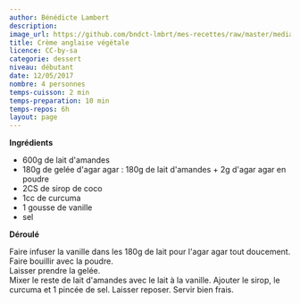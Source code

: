 ```yaml
---
author: Bénédicte Lambert
description: 
image_url: https://github.com/bndct-lmbrt/mes-recettes/raw/master/medias/creme-anglaise.jpg
title: Crème anglaise végétale
licence: CC-by-sa
categorie: dessert
niveau: débutant
date: 12/05/2017
nombre: 4 personnes
temps-cuisson: 2 min
temps-preparation: 10 min
temps-repos: 6h
layout: page
---
```




**Ingrédients**  

* 600g de lait d'amandes
* 180g de gelée d'agar agar : 180g de lait d'amandes + 2g d'agar agar en poudre
* 2CS de sirop de coco
* 1cc de curcuma
* 1 gousse de vanille
* sel


**Déroulé**

Faire infuser la vanille dans les 180g de lait pour l'agar agar tout doucement.  
Faire bouillir avec la poudre.  
Laisser prendre la gelée.   
Mixer le reste de lait d'amandes avec le lait à la vanille.
Ajouter le sirop, le curcuma et 1 pincée de sel.
Laisser reposer. Servir bien frais.  